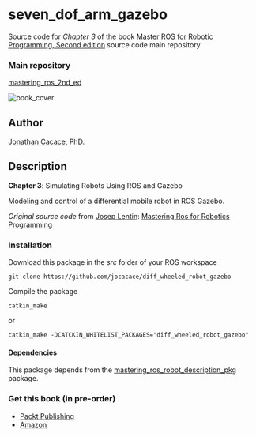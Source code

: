 # **seven\_dof\_arm\_gazebo**

Source code for _Chapter 3_ of the book [Master ROS for Robotic Programming, Second edition](https://www.packtpub.com/hardware-and-creative/mastering-ros-robotics-programming-second-edition) source code main repository.

### Main repository
[mastering\_ros\_2nd\_ed](https://github.com/jocacace/mastering_ros_2nd_ed)

![book_cover](http://wpage.unina.it/jonathan.cacace/Media/book_cover.png "mastering_ros_for_robotics_programming")

## **Author**
[Jonathan Cacace](http://wpage.unina.it/jonathan.cacace), PhD.


## **Description**

**Chapter 3**: Simulating Robots Using ROS and Gazebo 

Modeling and control of a differential mobile robot in ROS Gazebo. 

_Original source code_ from [Josep Lentin](https://www.linkedin.com/in/lentinjoseph/): [Mastering Ros for Robotics Programming]( https://github.com/qboticslabs/mastering_ros)

### **Installation** 
Download this package in the _src_ folder of your ROS workspace

```git clone https://github.com/jocacace/diff_wheeled_robot_gazebo```

Compile the package

```catkin_make```

or

```catkin_make -DCATCKIN_WHITELIST_PACKAGES="diff_wheeled_robot_gazebo"```

#### **Dependencies** 
This package depends from the [mastering\_ros\_robot\_description\_pkg](https://github.com/jocacace/mastering_ros_robot_description_pkg) package.

### **Get this book** (in pre-order)
- [Packt Publishing](https://www.packtpub.com/hardware-and-creative/mastering-ros-robotics-programming-second-edition) 
- [Amazon](https://www.amazon.com/Mastering-ROS-Robotics-Programming-Second/dp/1788478959)
